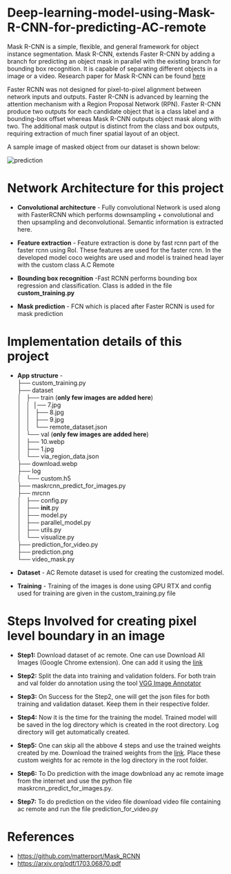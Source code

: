 # Deep-learning-model-using-Mask-R-CNN-for-predicting-AC-remote
Mask R-CNN is a simple, flexible, and general framework for object instance segmentation. Mask R-CNN, extends Faster R-CNN by adding a branch for predicting an object mask in parallel with the existing branch for bounding box recognition. It is capable of separating different objects in a image or a video. Research paper for Mask R-CNN can be found    [here](https://arxiv.org/pdf/1703.06870.pdf)

Faster RCNN was not designed for pixel-to-pixel alignment between network inputs and outputs. Faster R-CNN is advanced by learning the attention mechanism with a Region Proposal Network (RPN). Faster R-CNN produce two outputs for each candidate object that is a class label and a bounding-box offset whereas Mask R-CNN outputs object mask along with two. The additional mask output is distinct from the class and box outputs, requiring extraction of much finer spatial layout of an object.

A sample image of masked object from our dataset is shown below:

![prediction](https://user-images.githubusercontent.com/39157936/91271109-4ca23c00-e797-11ea-8f4b-85ed8cc2ece9.png)  

# Network Architecture for this project

* **Convolutional architecture** -  Fully convolutional Network is used along with FasterRCNN which performs downsampling + convolutional and then upsampling and deconvolutional. Semantic information is extracted here.

* **Feature extraction** - Feature extraction is done by fast rcnn part of the faster rcnn using RoI. These features are used for the faster rcnn. In the developed model coco weights are used and model is trained head layer with the custom class A.C Remote 

* **Bounding box recognition** -Fast RCNN performs bounding box regression and classification. Class is added in the file **custom_training.py**  

* **Mask prediction** - FCN which is placed after Faster RCNN is used for mask prediction 

# Implementation details of this project

* **App structure** -     
├── custom_training.py  
├── dataset  
│   ├── train (**only few images are added here**)  
│   │   │── 7.jpg  
│   │   ├── 8.jpg  
│   │   ├── 9.jpg  
│   │   └── remote_dataset.json  
│   └── val (**only few images are added here**)  
│       ├── 10.webp  
│       ├── 1.jpg  
│       └── via_region_data.json  
├── download.webp  
├── log  
│   └── custom.h5  
├── maskrcnn_predict_for_images.py  
├── mrcnn  
│   ├── config.py  
│   ├── __init__.py  
│   ├── model.py  
│   ├── parallel_model.py  
│   ├── utils.py  
│   └── visualize.py  
├── prediction_for_video.py  
├── prediction.png  
└── video_mask.py  

* **Dataset** - AC Remote dataset is used for creating the customized model. 

* **Training** - Training of the images is done using GPU RTX and config used for training are given in the custom_training.py file


# Steps Involved for creating pixel level boundary in an image  

* **Step1:** Download dataset of ac remote. One can use Download All Images (Google Chrome extension). One can add it using the [link](https://chrome.google.com/webstore/detail/download-all-images/ifipmflagepipjokmbdecpmjbibjnakm?hl=en)  

* **Step2:** Split the data into training and validation folders. For both train and val folder do annotation using the tool [VGG Image Annotator](https://www.robots.ox.ac.uk/~vgg/software/via/via.html)  

* **Step3:** On Success for the Step2, one will get the json files for both training and validation dataset. Keep them in their respective folder.  

* **Step4:** Now it is the time for the training the model. Trained model will be saved in the log directory which is created in the root directory. Log directory will get automatically created.  

* **Step5:** One can skip all the abbove 4 steps and use the trained weights created by me. Download the trained weights from the [link](https://drive.google.com/file/d/1fj9uxffJ41PQ1Ay0YQfzA75PhGn3D0z7/view?usp=sharing). Place these custom weights for ac remote in the log directory in the root folder.  

* **Step6:** To Do prediction with the image dowbnload any ac remote image from the internet and use the python file maskrcnn_predict_for_images.py.    

* **Step7:** To do prediction on the video file download video file containing ac remote and run the file prediction_for_video.py  

# References
* https://github.com/matterport/Mask_RCNN
* https://arxiv.org/pdf/1703.06870.pdf
